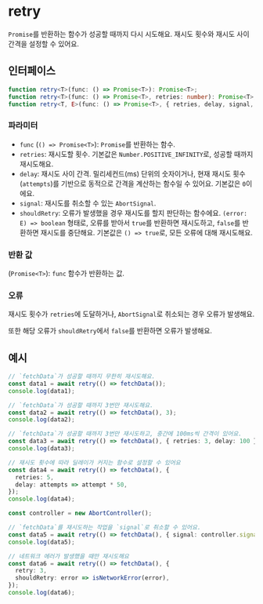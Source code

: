 # retry

`Promise`를 반환하는 함수가 성공할 때까지 다시 시도해요. 재시도 횟수와 재시도 사이 간격을 설정할 수 있어요.

## 인터페이스

```typescript
function retry<T>(func: () => Promise<T>): Promise<T>;
function retry<T>(func: () => Promise<T>, retries: number): Promise<T>;
function retry<T, E>(func: () => Promise<T>, { retries, delay, signal, shouldRetry }: RetryOptions): Promise<T>;
```

### 파라미터

- `func` (`() => Promise<T>`): `Promise`를 반환하는 함수.
- `retries`: 재시도할 횟수. 기본값은 `Number.POSITIVE_INFINITY`로, 성공할 때까지 재시도해요.
- `delay`: 재시도 사이 간격. 밀리세컨드(ms) 단위의 숫자이거나, 현재 재시도 횟수(`attempts`)를 기반으로 동적으로 간격을 계산하는 함수일 수 있어요. 기본값은 `0`이에요.
- `signal`: 재시도를 취소할 수 있는 `AbortSignal`.
- `shouldRetry`: 오류가 발생했을 경우 재시도를 할지 판단하는 함수에요. `(error: E) => boolean` 형태로, 오류를 받아서 `true`를 반환하면 재시도하고, `false`를 반환하면 재시도를 중단해요. 기본값은 `() => true`로, 모든 오류에 대해 재시도해요.

### 반환 값

(`Promise<T>`): `func` 함수가 반환하는 값.

### 오류

재시도 횟수가 `retries`에 도달하거나, `AbortSignal`로 취소되는 경우 오류가 발생해요.

또한 해당 오류가 `shouldRetry`에서 `false`를 반환하면 오류가 발생해요.

## 예시

```typescript
// `fetchData`가 성공할 때까지 무한히 재시도해요.
const data1 = await retry(() => fetchData());
console.log(data1);

// `fetchData`가 성공할 때까지 3번만 재시도해요.
const data2 = await retry(() => fetchData(), 3);
console.log(data2);

// `fetchData`가 성공할 때까지 3번만 재시도하고, 중간에 100ms씩 간격이 있어요.
const data3 = await retry(() => fetchData(), { retries: 3, delay: 100 });
console.log(data3);

// 재시도 횟수에 따라 딜레이가 커지는 함수로 설정할 수 있어요
const data4 = await retry(() => fetchData(), {
  retries: 5,
  delay: attempts => attempt * 50,
});
console.log(data4);

const controller = new AbortController();

// `fetchData`를 재시도하는 작업을 `signal`로 취소할 수 있어요.
const data5 = await retry(() => fetchData(), { signal: controller.signal });
console.log(data5);

// 네트워크 에러가 발생했을 때만 재시도해요
const data6 = await retry(() => fetchData(), {
  retry: 3,
  shouldRetry: error => isNetworkError(error),
});
console.log(data6);
```
